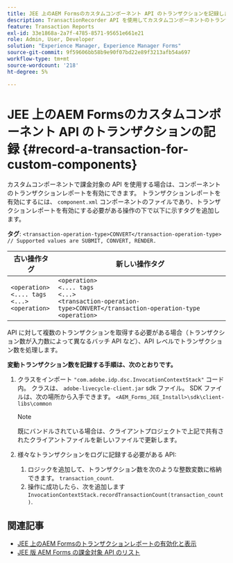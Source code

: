 ```yaml
---
title: JEE 上のAEM Formsのカスタムコンポーネント API のトランザクションを記録します。
description: TransactionRecorder API を使用してカスタムコンポーネントのトランザクションを記録する方法について説明します。
feature: Transaction Reports
exl-id: 33e1868a-2a7f-4785-8571-95651e661e21
role: Admin, User, Developer
solution: "Experience Manager, Experience Manager Forms"
source-git-commit: 9f59606bb58b9e90f07bd22e89f3213afb54a697
workflow-type: tm+mt
source-wordcount: '218'
ht-degree: 5%

---
```


# JEE 上のAEM Formsのカスタムコンポーネント API のトランザクションの記録 {#record-a-transaction-for-custom-components}

カスタムコンポーネントで課金対象の API を使用する場合は、コンポーネントのトランザクションレポートを有効にできます。 トランザクションレポートを有効にするには、 `component.xml` コンポーネントのファイルであり、トランザクションレポートを有効にする必要がある操作の下で以下に示すタグを追加します。

**タグ**: `<transaction-operation-type>CONVERT</transaction-operation-type> // Supported values are SUBMIT, CONVERT, RENDER.`

| 古い操作タグ | 新しい操作タグ |
| ----------- | ----------- |
| `<operation>`<br> `<.... tags`<br>`<...>`<br>`<operation>` | `<operation>`<br> `<.... tags`<br>`<...>`<br>`<transaction-operation-type>CONVERT</transaction-operation-type`<br>`<operation>` |

API に対して複数のトランザクションを取得する必要がある場合（トランザクション数が入力数によって異なるバッチ API など）、API レベルでトランザクション数を処理します。

**変動トランザクション数を記録する手順は、次のとおりです。**

1. クラスをインポート `"com.adobe.idp.dsc.InvocationContextStack"` コード内。 クラスは、 `adobe-livecycle-client.jar` sdk ファイル。 SDK ファイルは、次の場所から入手できます。 `<AEM_Forms_JEE_Install>\sdk\client-libs\common`

   >[!NOTE]
   > 既にバンドルされている場合は、クライアントプロジェクトで上記で共有されたクライアントファイルを新しいファイルで更新します。

1. 様々なトランザクションをログに記録する必要がある API:
   1. ロジックを追加して、トランザクション数を次のような整数変数に格納できます。 `transaction_count`.
   1. 操作に成功したら、次を追加します `InvocationContextStack.recordTransactionCount(transaction_count)`.

<!--For example, you can set count for your custom component by importing class `"com.adobe.idp.dsc.InvocationContextStack"` in the code available at `adobe-livecycle-client.jar`  and determine the transaction count basis API input/result and add (In this case we add count is equal to 3):
`InvocationContextStack.recordTransactionCount(<count>).` to 
`InvocationContextStack.recordTransactionCount(3)`.-->

## 関連記事

* [JEE 上のAEM Formsのトランザクションレポートの有効化と表示](/help/forms/using/transaction-report-overview-jee.md)
* [JEE 版 AEM Forms の課金対象 API のリスト](/help/forms/using/transaction-reports-billable-apis-jee.md)
